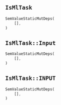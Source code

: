 ## `IsMlTask`

```rust
SemValueStaticMutDeps(
    [],
)
```

## `IsMlTask::Input`

```rust
SemValueStaticMutDeps(
    [],
)
```

## `IsMlTask::INPUT`

```rust
SemValueStaticMutDeps(
    [],
)
```
